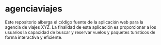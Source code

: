 # agenciaviajes
Este repositorio alberga el código fuente de la aplicación web para la agencia de viajes XYZ. La finalidad de esta aplicación es proporcionar a los usuarios la capacidad de buscar y reservar vuelos y paquetes turísticos de forma interactiva y eficiente.
